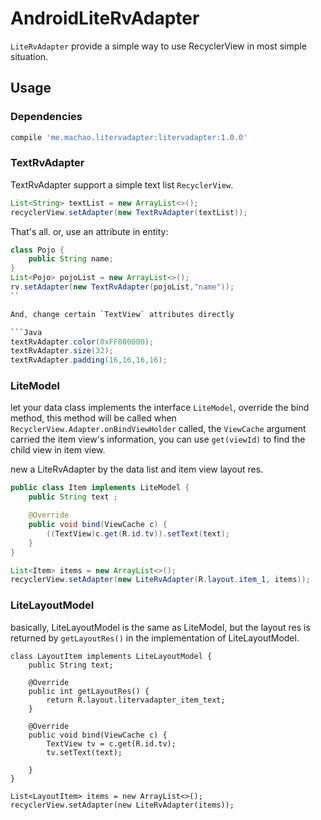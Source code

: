 # AndroidLiteRvAdapter

`LiteRvAdapter` provide a simple way to use RecyclerView in most simple situation.

## Usage

### Dependencies

```groovy
compile 'me.machao.litervadapter:litervadapter:1.0.0'
```

### TextRvAdapter

TextRvAdapter support a simple text list `RecyclerView`.

```Java
List<String> textList = new ArrayList<>();
recyclerView.setAdapter(new TextRvAdapter(textList));
```

That's all. or, use an attribute in entity:

```Java
class Pojo {
    public String name;
}
List<Pojo> pojoList = new ArrayList<>();
rv.setAdapter(new TextRvAdapter(pojoList,"name"));
``

And, change certain `TextView` attributes directly

```Java
textRvAdapter.color(0xFF000000);
textRvAdapter.size(32);
textRvAdapter.padding(16,16,16,16);
```

### LiteModel

let your data class implements the interface `LiteModel`, override the bind method, this method will be called when `RecyclerView.Adapter.onBindViewHolder` called, the `ViewCache` argument carried the item view's information, you can use `get(viewId)` to find the child view in item view.

new a LiteRvAdapter by the data list and item view layout res.
```Java
public class Item implements LiteModel {
    public String text ;

    @Override
    public void bind(ViewCache c) {
        ((TextView)c.get(R.id.tv)).setText(text);
    }
}

List<Item> items = new ArrayList<>();
recyclerView.setAdapter(new LiteRvAdapter(R.layout.item_1, items));
```

### LiteLayoutModel

basically, LiteLayoutModel is the same as LiteModel, but the layout res is returned by `getLayoutRes()` in the implementation of LiteLayoutModel.
```
class LayoutItem implements LiteLayoutModel {
    public String text;

    @Override
    public int getLayoutRes() {
        return R.layout.litervadapter_item_text;
    }

    @Override
    public void bind(ViewCache c) {
        TextView tv = c.get(R.id.tv);
        tv.setText(text);

    }
}

List<LayoutItem> items = new ArrayList<>();
recyclerView.setAdapter(new LiteRvAdapter(items));
```